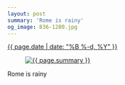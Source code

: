 ```yaml
---
layout: post
summary: 'Rome is rainy'
og_image: 836-1280.jpg
---
```


<div class="post">
 <time>
  <a href="/836">
   {{ page.date | date: "%B %-d, %Y" }}
  </a>
 </time>
 <a href="/836">
  <figure data-taken="5/27/2019">
   <img alt="{{ page.summary }}" sizes="(min-width: 700px) 50vw, calc(100vw - 2rem)" src="{{ site.assets_url }}/836-640.jpg" srcset="{{ site.assets_url }}/836-320.jpg 320w, {{ site.assets_url }}/836-640.jpg 640w, {{ site.assets_url }}/836-960.jpg 960w, {{ site.assets_url }}/836-1280.jpg 1280w"/>
  </figure>
 </a>
 <span>
  Rome is rainy
 </span>
</div>

